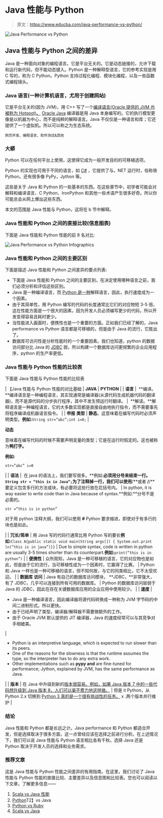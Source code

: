 # Java 性能与 Python

> 原文：<https://www.educba.com/java-performance-vs-python/>

![Java Performance vs Python](img/41f616039d1ef2cb4e0515549edcb905.png)



## Java 性能与 Python 之间的差异

Java 是一种面向对象的编程语言。它是平台无关的。它是动态链接的，允许下载和运行新代码，但不能动态键入。Python 是一种解释型语言，它的参考实现是用 C 写的，称为 C Python。Python 支持过程化编程、模块化编程，以及一些函数式编程镜头。

### Java 语言(一种计算机语言，尤用于创建网站)

它是平台无关的(因为 JVM)，用 C++ 写了一个[编译语言(Oracle 提供的 JVM 也被称为 Hotspot)。](https://www.educba.com/c-programming-language-basics/) [Oracle Java](https://www.educba.com/oracle-operators/) 编译器是用 Java 本身编写的。它的执行模型更像是以机器为中心，而不是纯粹的解释语言。Java 不仅仅是一种语言和库；它还提供了一个虚拟机。所以可以称之为生态系统。

<small>网页开发、编程语言、软件测试&其他</small>

### 大蟒

Python 可以在任何平台上使用，这使得它成为一般开发目的的可移植选项。

Python 的实现也可用于不同的语言，如 [C#](https://www.educba.com/c-sharp-class/) ，它提供了与。NET 运行时，俗称铁 Python。还有很多像 PyPy，Jython 等。

这些是关于 Java 和 Python 的一些基本的东西。在这些章节中，初学者可能会对解释和编译语言、C Python、IronPython 和其他一些术语产生很多好奇。所以你可能总会从网上爆出这些东西。

本文的范围是 Java 性能与 Python，这将在 b 节中解释。

### Java 性能和 Python 之间的直接比较(信息图表)

下面是 Java 性能和 Python 性能的前 8 名对比:

![Java Performance vs Python Infographics](img/362a5e75944f7454f0abe3fa6fb0d978.png)



### Java 性能和 Python 之间的主要区别

下面是描述 Java 性能和 Python 之间差异的要点列表:

*   下面是 Java 性能和 Python 之间的主要区别，在决定使用哪种语言之前，我们必须分析和评估这些区别。
*   Java 是一种编译语言，而 [Python 是一种](https://www.educba.com/what-is-python/)解释语言，因此，执行速度成为一个因素。
*   由于其简单性，用 Python 编写的代码的长度通常比它们的对应物短 3-5 倍，这在性能方面是一个很大的因素，因为开发人员必须编写更少的代码，所以开发变得容易且耗时更少。
*   当性能进入画面时，便携性也是一个重要的方面。正如我们已经了解的，Java performance vs Python 语言都是可移植的，但是由于 Java 的流行，它胜出了。
*   数据库可访问性是分析性能时的一个重要因素。我们也知道，python 的数据访问部分比 Java 的 [JDBC](https://www.educba.com/what-is-jdbc/) 弱，所以构建一个数据库访问更频繁的企业应用程序，python 的生产率更低。

### Java 性能与 Python 性能的比较表

下面是 Java 性能与 Python 性能的比较表

| 【Java 性能与 Python 性能的对比基础 | **JAVA** | **PYTHON** |
| **语言** |  **编译。**编译语言是一种编程语言，其实现通常是编译器(从源代码生成机器代码的翻译器)，而不是源代码的分步执行程序，其中不发生预运行时翻译。 |  **解读。**解释语言是一种编程语言，它的大多数实现都是直接自由地执行指令，而不需要事先将程序编译成机器语言指令。 |
| **申报** **类型** | **静态**。这意味着在编写代码时必须声明类型。**例如:**`String str=”abc”;int i=0;` |  

**动态**

意味着在编写代码的时候不需要声明变量的类型；它是在运行时假定的。这也被称为**鸭打字。**

**例如:**

`str=”abc” i=0`

 |
| **语法** |  在 java 的语法上，我们要写很多。**例如:**必须用分号来结束一行。`String str = “this is in Java”;`为了注释掉一行，我们可以使用**/**或者 **/**/**要定义包含多行的方法或块，有必要将这些行放在花括号内。 | In python, it is way easier to write code than in Java because of syntax.**例如:**分号不是必需的。

`str =”this is in python”`

对于用 python 注释大纲，我们可以使用 **#** Python 要求缩进，即使对于有多行的块也是如此。

 |
| **冗长/简单** | 用 Java 写的代码行通常比用 Python 写的要长**例如:**`Class A{public static void main(String args[]) { System.out.print ln(“this is in java”)}}` | Due to simple syntax, code is written in python are usually 3-5 times shorter than its counterpart.**例如:**`print(“this is in python”)` |
| **便携性** | 众所周知，Java 是一种可移植的语言，它的对应物也是如此，但是由于它的流行，当可移植性成为一个因素时，它赢得了比赛。 | Python 和 Java 一样也是一种可移植的语言，但不知何故，与它的同类相比，它不太受欢迎。 |
| **数据库** **访问** | Java 有自己的数据库访问模块， **JDBC，**非常强大，有了 JDBC，几乎可以连接到所有可用的数据库。 | Python 的数据库访问层弱于 Java 的 JDBC，因此在存在关键数据库应用的企业应用中使用较少。 |
| **速度** | 

*   Java 是一种编译语言，因此编译器将源代码转换成一种称为 JVM 字节码的中间二进制形式。所以更快。
*   由于已经声明了类型，编译器/解释器不需要做额外的工作。
*   由于 Oracle JVM 默认提供的 JIT 编译器，Java 的速度经常可以与其竞争对手相媲美。

 | 

*   Python is an interpretive language, which is expected to run slower than its peers.
*   One of the reasons for the slowness is that the runtime assumes the type, so the interpreter has to do any extra work.
*   Other implementations such as **pypy and** are fine-tuned for performance; Jython, explained by JVM, has the same performance as Java.

 |
| **版本** | 在 Java 中升级到新的[版本很容易。例如，如果 Java 版本 7 中的一些代码想升级到 Java 版本 8，人们可以毫不费力地这样做。](https://www.educba.com/versions-of-java/) | 但是 it Python，从 Python 2.x 切换到 [Python 3 真的是一个很有挑战性的任务。](https://www.educba.com/python-3-cheat-sheet/) x .两个版本并行维护 |

### 结论

Java 性能和 Python 都是长远之计。Java performance 和 Python 都适合开发，但是选择取决于很多方面，这一点曾经应该在选择之前进行分析。在上述情况下，我们可以说 Java 性能与 Python 语言相比各有千秋。选择 Java 还是 Python 取决于开发人员的选择和业务需求。

### 推荐文章

这是 Java 性能与 Python 性能之间差异的有用指南。在这里，我们讨论了 Java 性能与 Python 性能的直接比较、主要差异以及信息图和比较表。您也可以阅读以下文章，了解更多信息——

1.  [Scala vs Java 性能](https://www.educba.com/scala-vs-java-performance/)
2.  [Python](https://www.educba.com/java-vs-python/)T2】vs Java
3.  [Python vs Ruby](https://www.educba.com/python-vs-ruby/)
4.  [Scala vs Java](https://www.educba.com/scala-vs-java/)





